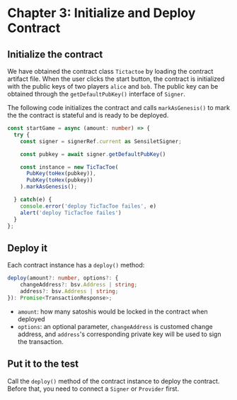 # Chapter 3: Initialize and Deploy Contract

## Initialize the contract

We have obtained the contract class `Tictactoe` by loading the contract artifact file. When the user clicks the start button, the contract is initialized with the public keys of two players `alice` and `bob`. The public key can be obtained through the `getDefaultPubKey()` interface of `Signer`.

The following code initializes the contract and calls `markAsGenesis()` to mark the the contract is stateful and is ready to be deployed.

```ts
const startGame = async (amount: number) => {
  try {
    const signer = signerRef.current as SensiletSigner;

    const pubkey = await signer.getDefaultPubKey()

    const instance = new TicTacToe(
      PubKey(toHex(pubkey)),
      PubKey(toHex(pubkey))
    ).markAsGenesis();

  } catch(e) {
    console.error('deploy TicTacToe failes', e)
    alert('deploy TicTacToe failes')
  }
};
```

## Deploy it
Each contract instance has a `deploy()` method:


```ts
deploy(amount?: number, options?: {
    changeAddress?: bsv.Address | string;
    address?: bsv.Address | string;
}): Promise<TransactionResponse>;
```

- `amount`: how many satoshis would be locked in the contract when deployed
- `options`: an optional parameter, `changeAddress` is customed change address, and  `address`'s corresponding private key will be used to sign the transaction.

## Put it to the test

Call the `deploy()` method of the contract instance to deploy the contract. Before that, you need to connect a `Signer` or `Provider` first.
